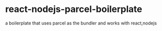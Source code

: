 # react-nodejs-parcel-boilerplate
a boilerplate that uses parcel as the bundler and works with react,nodejs
